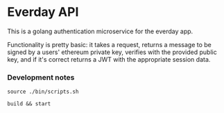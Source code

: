 # Everday API

This is a golang authentication microservice for the everday app. 

Functionality is pretty basic: it takes a request, returns a message to be signed by a users' ethereum private key, verifies with the provided public key, and if it's correct returns a JWT with the appropriate session data. 

### Development notes

`source ./bin/scripts.sh`

`build && start`

